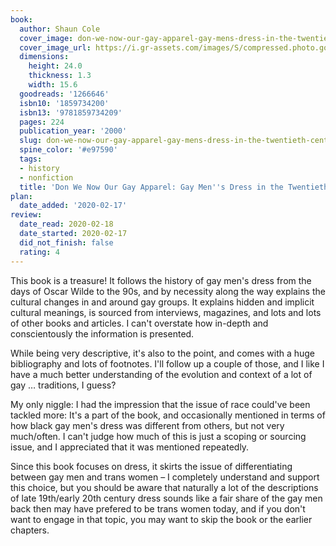 ```yaml
---
book:
  author: Shaun Cole
  cover_image: don-we-now-our-gay-apparel-gay-mens-dress-in-the-twentieth-century.jpg
  cover_image_url: https://i.gr-assets.com/images/S/compressed.photo.goodreads.com/books/1316734389l/1266646._SX98_.jpg
  dimensions:
    height: 24.0
    thickness: 1.3
    width: 15.6
  goodreads: '1266646'
  isbn10: '1859734200'
  isbn13: '9781859734209'
  pages: 224
  publication_year: '2000'
  slug: don-we-now-our-gay-apparel-gay-mens-dress-in-the-twentieth-century
  spine_color: '#e97590'
  tags:
  - history
  - nonfiction
  title: 'Don We Now Our Gay Apparel: Gay Men''s Dress in the Twentieth Century'
plan:
  date_added: '2020-02-17'
review:
  date_read: 2020-02-18
  date_started: 2020-02-17
  did_not_finish: false
  rating: 4
---
```


This book is a treasure! It follows the history of gay men's dress from the days of Oscar Wilde to the 90s, and by necessity along the way explains the cultural changes in and around gay groups.
It explains hidden and implicit cultural meanings, is sourced from interviews, magazines, and lots and lots of other books and articles. I can't overstate how in-depth and conscientously the information is presented.

While being very descriptive, it's also to the point, and comes with a huge bibliography and lots of footnotes. I'll follow up a couple of those, and I like I have a much better understanding of the evolution and context of a lot of gay … traditions, I guess?

My only niggle: I had the impression that the issue of race could've been tackled more: It's a part of the book, and occasionally mentioned in terms of how black gay men's dress was different from others, but not very much/often. I can't judge how much of this is just a scoping or sourcing issue, and I appreciated that it was mentioned repeatedly.

Since this book focuses on dress, it skirts the issue of differentiating between gay men and trans women – I completely understand and support this choice, but you should be aware that naturally a lot of the descriptions of late 19th/early 20th century dress sounds like a fair share of the gay men back then may have prefered to be trans women today, and if you don't want to engage in that topic, you may want to skip the book or the earlier chapters.

